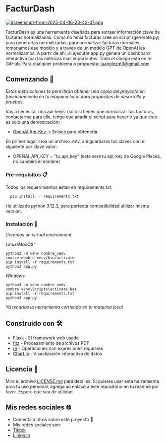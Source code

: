 # FacturDash

[![Screenshot-from-2025-04-06-23-42-37.png](https://i.postimg.cc/QCkVyHzs/Screenshot-from-2025-04-06-23-42-37.png)](https://postimg.cc/T51RyYGH)

FacturDash es una herramienta diseñada para extraer información clave de facturas normalizadas. Como no tenia facturas cree un script (generate.py) para generarlas normalizadas, para normalizar facturas normales tomariamos ese modelo y a traves de un modelo GPT de OpenAI las normalizamos. A partir de ahí, al ejecutar app.py genera un dashboard interactiva con las métricas mas importantes. Todo el código está en mi GitHub. Para cualquier problema o propuesta: juanglezm3@gmail.com

## Comenzando 🚀

_Estas instrucciones te permitirán obtener una copia del proyecto en funcionamiento en tu máquina local para propósitos de desarrollo y pruebas._

Vas a necesitar una api-keys: (solo si tienes que normalizar tus facturas, contactarme para ello, tengo que añadir el script para hacerlo ya que esto
es solo una demostración)

* [OpenAI Api-Key](https://platform.openai.com/api-keys) -> Enlace para obtenerla.

En primer lugar crea un archivo .env, ahí guardaras tus claves con el siguiente par clave valor:

* OPENAI_API_KEY = "tu_api_key" (esta será tu api_key de Google Places, no cambies el nombre)

### Pre-requisitos 📋

Todos los requerimientos estan en requirements.txt:
```bash
  pip install -r requirements.txt
```
He utilizado python 3.12.3, para perfecta compatibilidad utilizar misma versión.

### Instalación 🔧

_Creamos un virtual environment_

_Linux/MacOS:_

```
python3 -m venv nombre_venv
source nombre_venv/bin/activate
pip install -r requirements.txt
python3 app.py
```

_Windows_

```
python3 -m venv nombre_venv
nombre venv\Scripts\activate.bat
pip install -r requirements.txt
python3 app.py
```

_Ya tendrias la herramienta corriendo en tu maquina local_

## Construido con 🛠️

* [Flask](https://flask.palletsprojects.com/en/stable/) - El framework web usado
* [fitz](https://pythonclcoding.medium.com/pdf-manipulation-using-python-fitz-library-619227d59f3d) - Procesamiento de archivos PDF
* [re](https://docs.python.org/3/library/re.html) - Operaciones con expresiones regulares
* [Chart.js](https://www.chartjs.org/) - Visualización interactiva de datos


## Licencia 📄

Mira el archivo [LICENSE.md](LICENSE.md) para detalles. Si quieres usar esta herramienta para tu uso personal, agrega un enlace a este repositorio en tu readme por favor. Espero que sea de utilidad.

## Mis redes sociales 🌐

* Comenta a otros sobre este proyecto 📢
* Mis redes sociales son: 
* [Tiktok](https://www.tiktok.com/@jgmdev) 
* [Linkedin](https://www.linkedin.com/in/jgmdatascience/) 
